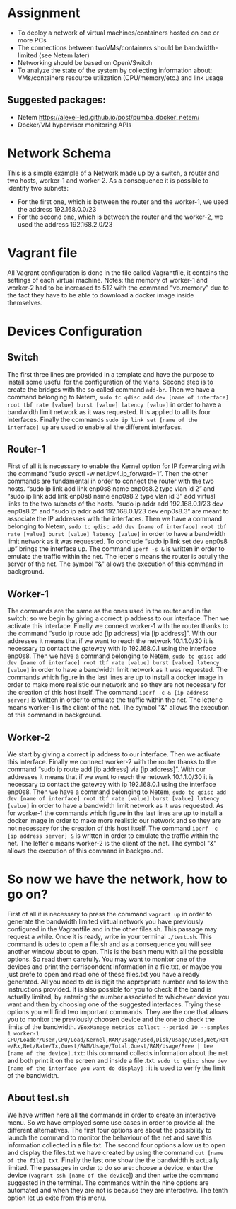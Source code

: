 # Assignment

- To deploy a network of virtual machines/containers hosted on one or more PCs
- The connections between twoVMs/containers should be bandwidth-limited (see Netem later)
- Networking should be based on OpenVSwitch
- To analyze the state of the system by collecting information about: VMs/containers resource utilization (CPU/memory/etc.) and link usage

## Suggested packages:

- Netem https://alexei-led.github.io/post/pumba_docker_netem/
- Docker/VM hypervisor monitoring APIs

# Network Schema

This is a simple example of a Network made up by a switch, a router and two hosts, worker-1 and worker-2. As a consequence it is possible to identify two subnets:
- For the first one, which is between the router and the worker-1, we used the address 192.168.0.0/23
- For the second one, which is between the router and the worker-2, we used the address 192.168.2.0/23

# Vagrant file

All Vagrant configuration is done in the file called Vagrantfile, it contains the settings of each virtual machine.
Notes: the memory of worker-1 and worker-2 had to be increased to 512 with the command “vb.memory” due to the fact they have to be able to download a docker image inside themselves.

# Devices Configuration

## Switch

The first three lines are provided in a template and have the purpose to install some useful for the configuration of the vlans.
Second step is to create the bridges with the so called command `add-br`.
Then we have a command belonging to Netem, `sudo tc qdisc add dev [name of interface] root tbf rate [value] burst [value] latency [value]` in order to have a bandwidth limit network as it was requested. It is applied to all its four interfaces.
Finally the commands `sudo ip link set [name of the interface] up` are used to enable all the different interfaces.

## Router-1

First of all it is necessary to enable the Kernel option for IP forwarding with the command “sudo sysctl -w net.ipv4.ip_forward=1”. Then the other commands are fundamental in order to connect the router with the two hosts.
“sudo ip link add link enp0s8 name enp0s8.2 type vlan id 2” and “sudo ip link add link enp0s8 name enp0s8.2 type vlan id 3” add virtual links to the two subnets of the hosts.
“sudo ip addr add 192.168.0.1/23 dev enp0s8.2” and “sudo ip addr add 192.168.0.1/23 dev enp0s8.3” are meant to associate the IP addresses with the interfaces.
Then we have a command belonging to Netem, `sudo tc qdisc add dev [name of interface] root tbf rate [value] burst [value] latency [value]` in order to have a bandwidth limit network as it was requested.
To conclude “sudo ip link set dev enp0s8 up” brings the interface up.
The command `iperf -s &` is written in order to emulate the traffic within the net. The letter s means the router is actully the server of the net. The symbol "&" allows the execution of this command in background.

## Worker-1

The commands are the same as the ones used in the router and in the switch: so we begin by giving a correct ip address to our interface.
Then we activate this interface. Finally we connect worker-1 with the router thanks to the command “sudo ip route add [ip address] via [ip address]”. With our addresses it means that if we want to reach the network 10.1.1.0/30 it is necessary to contact the gateway with ip 192.168.0.1 using the interface enp0s8.
Then we have a command belonging to Netem, `sudo tc qdisc add dev [name of interface] root tbf rate [value] burst [value] latency [value]` in order to have a bandwidth limit network as it was requested.
The commands which figure in the last lines are up to install a docker image in order to make more realistic our network and so they are not necessary for the creation of this host itself.
The command `iperf -c & [ip address server]` is written in order to emulate the traffic within the net. The letter c means worker-1 is the client of the net. The symbol "&" allows the execution of this command in background.

## Worker-2

We start by giving a correct ip address to our interface.
Then we activate this interface. Finally we connect worker-2 with the router thanks to the command “sudo ip route add [ip address] via [ip address]”. With our addresses it means that if we want to reach the netowrk 10.1.1.0/30 it is necessary to contact the gateway with ip 192.168.0.1 using the interface enp0s8.
Then we have a command belonging to Netem, `sudo tc qdisc add dev [name of interface] root tbf rate [value] burst [value] latency [value]` in order to have a bandwidth limit network as it was requested.
As for worker-1 the commands which figure in the last lines are up to install a docker image in order to make more realistic our network and so they are not necessary for the creation of this host itself.
The command `iperf -c [ip address server] &` is written in order to emulate the traffic within the net. The letter c means worker-2 is the client of the net. The symbol "&" allows the execution of this command in background.

# So now we have the network, how to go on?

First of all it is necessary to press the command `vagrant up` in order to generate the bandwidth limited virtual network you have previously configured in the Vagrantfile and in the other files.sh.
This passage may request a while.
Once it is ready, write in your terminal `./test.sh`. This command is udes to open a file.sh and as a consequence you will see another window about to open.
This is the bash menu with all the possible options. So read them carefully.
You may want to monitor one of the devices and print the corrispondent information in a file.txt, or maybe you just prefe to open and read one of these files.txt you have already generated.
All you need to do is digit the appropriate number and follow the instructions provided.
It is also possible for you to check if the band is actually limited, by entering the number associated to whichever device you want and then by choosing one of the suggested interfaces.
Trying these options you will find two important commands. They are the one that allows you to monitor the previously choosen device and the one to check the limits of the bandwidth.
`VBoxManage metrics collect --period 10 --samples 1 worker-1 CPU/Loader/User,CPU/Load/Kernel,RAM/Usage/Used,Disk/Usage/Used,Net/Rate/Rx,Net/Rate/Tx,Guest/RAM/Usage/Total,Guest/RAM/Usage/Free | tee [name of the device].txt`: this command collects information about the net and both print it on the screen and inside a file .txt.
`sudo tc qdisc show dev [name of the interface you want do display]` : it is used to verify the limit of the bandwidth.

## About test.sh

We have written here all the commands in order to create an interactive menu. So we have employed some use cases in order to provide all the different alternatives.
The first four options are about the possibility to launch the command to monitor the behaviour of the net and save this information collected in a file.txt.
The second four options allow us to open and display the files.txt we have created by using the command `cut [name of the file].txt`.
Finally the last one show the the bandwidth is actually limited. The passages in order to do so are: choose a device, enter the device (`vagrant ssh [name of the device`]) and then write the command suggested in the terminal.
The commands within the nine options are automated and when they are not is because they are interactive.
The tenth option let us exite from this menu.
